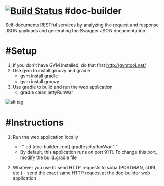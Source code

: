 [![Build Status](https://travis-ci.org/cloud-elements/doc-builder.png?branch=master)](https://travis-ci.org/cloud-elements/doc-builder)
#doc-builder
=========
Self-documents RESTful services by analyzing the request and response JSON payloads and generating the Swagger JSON documentation.

#Setup
=========
1. If you don't have GVM installed, do that first http://gvmtool.net/
2. Use gvm to install groovy and gradle
   * gvm install gradle
   * gvm install groovy
3. Use gradle to build and run the web application
   * gradle clean jettyRunWar 

![alt tag](http://stack.to/wp-content/uploads//Cloud-Elements.png)

#Instructions
=========
1. Run the web application locally
   * '''
   cd [doc-builder-root]
   gradle jettyRunWar
   '''
   * By default, this application runs on port 9111.  To change this port, modify the build.gradle file

2. Whatever you use to send HTTP requests to soba (POSTMAN, cURL, etc.) - send the exact same HTTP request at the doc-builder web application